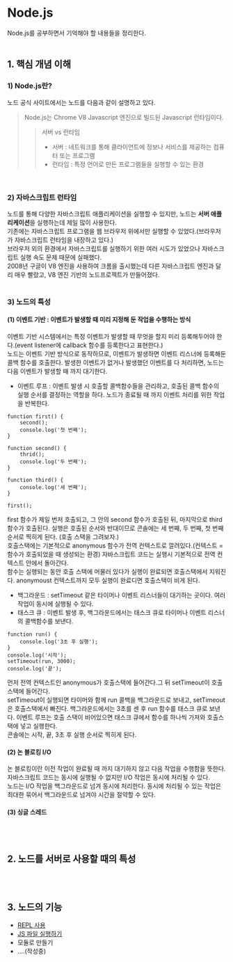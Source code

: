# Node.js
Node.js를 공부하면서 기억해야 할 내용들을 정리한다.
<br>
<br>

## 1. 핵심 개념 이해

### 1) Node.js란?
노드 공식 사이트에서는 노드를 다음과 같이 설명하고 있다.
>Node.js는 Chrome V8 Javascript 엔진으로 빌드된 Javascript 런타임이다.
>> 서버 vs 런타임 <br>
>> * 서버 : 네트워크를 통해 클라이언트에 정보나 서비스를 제공하는 컴퓨터 또는 프로그램
>> * 런타임 : 특정 언어로 만든 프로그램들을 실행할 수 있는 환경

<br>

### 2) 자바스크립트 런타임
노드를 통해 다양한 자바스크립트 애플리케이션을 실행할 수 있지만, 노드는 <strong>서버 애플리케이션</strong>을 실행하는데 제일 많이 사용한다.<br>
기존에는 자바스크립트 프로그램을 웹 브라우저 위에서만 실행할 수 있었다.(브라우저가 자바스크립트 런타임을 내장하고 있다.) <br>
브라우저 외의 환경에서 자바스크립트를 실행하기 위한 여러 시도가 있었으나 자바스크립트 실행 속도 문제 때문에 실패했다. <br>
2008년 구글이 V8 엔진을 사용하여 크롬을 출시했는데 다른 자바스크립트 엔진과 달리 매우 빨랐고, V8 엔진 기반의 노드프로젝트가 만들어졌다.
<br>
<br>

### 3) 노드의 특성
#### (1) 이벤트 기반 : 이벤트가 발생할 때 미리 지정해 둔 작업을 수행하는 방식
이벤트 기반 시스템에서는 특정 이벤트가 발생할 때 무엇을 할지 미리 등록해두어야 한다.(event listener에 callback 함수를 등록한다고 표현한다.)<br>
노드는 이벤트 기반 방식으로 동작하므로, 이벤트가 발생하면 이벤트 리스너에 등록해둔 콜백 함수를 호출한다. 발생한 이벤트가 없거나 발생했던 이벤트를 다 처리하면, 노드는 다음 이벤트가 발생할 때 까지 대기한다. <br>
* 이벤트 루프 : 이벤트 발생 시 호출할 콜백함수들을 관리하고, 호출된 콜백 함수의 실행 순서를 결정하는 역할을 하다. 노드가 종료될 때 까지 이벤트 처리를 위한 작업을 반복한다.
```
function first() {
    second();
    console.log('첫 번째');
}

function second() {
    thrid();
    console.log('두 번째');
}

function third() {
    console.log('세 번째');
}

first();
```
first 함수가 제일 번저 호출되고, 그 안의 second 함수가 호출된 뒤, 마지막으로 third 함수가 호출된다. 실행은 호출된 순서와 반대이므로 콘솔에는 세 번째, 두 번째, 첫 번째 순서로 찍히게 된다. (호출 스택을 그려보자.) <br>
호출스택에는 기본적으로 anonymous 함수가 전역 컨텍스트로 깔려있다.(컨텍스트 = 함수가 호출되었을 때 생성되는 환경) 자바스크립트 코드는 실행시 기본적으로 전역 컨텍스트 안에서 돌아간다.<br>
함수는 실행되는 동안 호출 스택에 머물러 있다가 실행이 완료되면 호출스택에서 지워진다. anonymoust 컨텍스트까지 모두 실행이 완료디면 호출스택이 비게 된다.

* 백그라운드 : setTimeout 같은 타이머나 이벤트 리스너들이 대기하는 곳이다. 여러 작업이 동시에 실행될 수 있다.
* 태스크 큐 : 이벤트 발생 후, 백그라운드에서는 태스크 큐로 타이머나 이벤트 리스너의 콜백함수를 보낸다.
```
function run() {
    console.log('3초 후 실행');
}
console.log('시작');
setTimeout(run, 3000);
console.log('끝');
```
먼저 전역 컨텍스트인 anonymous가 호출스택에 들어간다.그 뒤 setTimeout이 호출 스택에 들어간다.<br>
setTimeout이 실행되면 타이머와 함께 run 콜백을 백그라운드로 보내고, setTimeout은 호출스택에서 빠진다. 백그라운드에서는 3초를 센 후 run 함수를 태스크 큐로 보낸다. 이벤트 루프는 호출 스택이 비어있으면 태스크 큐에서 함수를 하나씩 가져와 호출스택에 넣고 실행한다.<br>
콘솔에는 시작, 끝, 3초 후 실행 순서로 찍히게 된다.

#### (2) 논 블로킹 I/O
논 블로킹이란 이전 작업이 완료될 때 까지 대기하지 않고 다음 작업을 수행함을 뜻한다. 자바스크립트 코드는 동시에 실행될 수 없지만 I/O 작업은 동시에 처리될 수 있다.<br>
노드는 I/O 작업을 백그라운드로 넘겨 동시에 처리한다. 동시에 처리될 수 있는 작업은 최대한 묶어서 백그라운드로 넘겨야 시간을 절약할 수 있다.

#### (3) 싱글 스레드
<br>
<br>

## 2. 노드를 서버로 사용할 때의 특성
<br>
<br>

## 3. 노드의 기능
* [REPL 사용](https://github.com/hsh0340/nodejs-study/tree/main/3.%20%EB%85%B8%EB%93%9C%EC%9D%98%20%EA%B8%B0%EB%8A%A5/3.1%20REPL%20%EC%82%AC%EC%9A%A9%ED%95%98%EA%B8%B0)<br>
* [JS 파일 실행하기](https://github.com/hsh0340/nodejs-study/tree/main/3.%20%EB%85%B8%EB%93%9C%EC%9D%98%20%EA%B8%B0%EB%8A%A5/3.2%20JS%20%ED%8C%8C%EC%9D%BC%20%EC%8B%A4%ED%96%89%ED%95%98%EA%B8%B0)<br>
* 모듈로 만들기<br>
* ....(작성중)<br>










